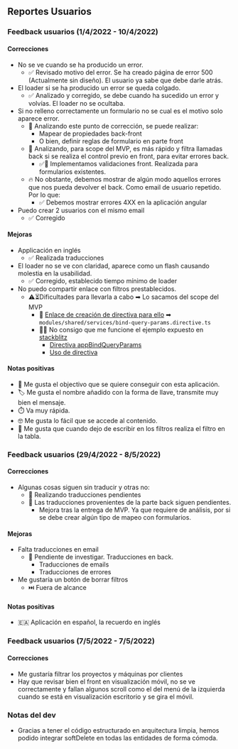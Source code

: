 ## Reportes Usuarios

### Feedback usuarios (1/4/2022 - 10/4/2022)

#### Correcciones

* No se ve cuando se ha producido un error.
  * ✅ Revisado motivo del error. Se ha creado página de error 500 (Actualmente sin diseño). El usuario ya sabe que debe darle atrás.
* El loader si se ha producido un error se queda colgado.
  * ✅ Analizado y corregido, se debe cuando ha sucedido un error y volvías. El loader no se ocultaba.
* Si no relleno correctamente un formulario no se cual es el motivo solo aparece error.
  * 📓 Analizando este punto de corrección, se puede realizar:
    * Mapear de propiedades back-front
    * O bien, definir reglas de formulario en parte front
  * 🧐 Analizando, para scope del MVP, es más rápido y filtra llamadas back si se realiza el control previo en front, para evitar errores back.
    * ✅🔨 Implementamos validaciones front. Realizada para formularios existentes.
  * 🔥 No obstante, debemos mostrar de algún modo aquellos errores que nos pueda devolver el back. Como email de usuario repetido. Por lo que:
    * ✅ Debemos mostrar errores 4XX en la aplicación angular
* Puedo crear 2 usuarios con el mismo email
  * ✅ Corregido

#### Mejoras

* Applicación en inglés
  * ✅ Realizada traducciones
* El loader no se ve con claridad, aparece como un flash causando molestia en la usabilidad.
  * ✅ Corregido, establecido tiempo mínimo de loader
* No puedo compartir enlace con filtros prestablecidos.
  * ⚠️⏳️Dificultades para llevarla a cabo ➡ Lo sacamos del scope del MVP
    * 📓 [Enlace de creación de directiva para ello](https://netbasal.com/a-simple-reusable-solution-for-binding-url-query-params-to-angular-forms-f33cc4b5bc7a)
      ➡ `modules/shared/services/bind-query-params.directive.ts`
    * 😵‍💫 No consigo que me funcione el ejemplo expuesto en [stackblitz](https://stackblitz.com/edit/angular-bitsman?file=src%2Fapp%2Fbind-query-params.directive.ts)
      * [Directiva appBindQueryParams](https://stackblitz.com/edit/angular-bitsman?file=src%2Fapp%2Fbind-query-params.directive.ts)
      * [Uso de directiva](https://stackblitz.com/edit/angular-bitsman?file=src%2Fapp%2Fapp.component.html)

#### Notas positivas

* 🖖 Me gusta el objectivo que se quiere conseguir con esta aplicación.
* 🏷️ Me gusta el nombre añadido con la forma de llave, transmite muy bien el mensaje.
* ⏱️ Va muy rápida.
* 🤓 Me gusta lo fácil que se accede al contenido.
* 💪 Me gusta que cuando dejo de escribir en los filtros realiza el filtro en la tabla.

### Feedback usuarios (29/4/2022 - 8/5/2022)

#### Correcciones

* Algunas cosas siguen sin traducir y otras no:
  * 🔨 Realizando traducciones pendientes
  * 📓 Las traducciones provenientes de la parte back siguen pendientes.
    * Mejora tras la entrega de MVP. Ya que requiere de análisis, por si se debe crear algún tipo de mapeo con formularios.

#### Mejoras

* Falta traducciones en email
  * 📓 Pendiente de investigar. Traducciones en back.
    * Traducciones de emails
    * Traducciones de errores
* Me gustaría un botón de borrar filtros
  * ⏭️ Fuera de alcance

#### Notas positivas

* 🇪🇦 Aplicación en español, la recuerdo en inglés

### Feedback usuarios (7/5/2022 - 7/5/2022)

#### Correcciones

* Me gustaría filtrar los proyectos y máquinas por clientes
* Hay que revisar bien el front en visualización móvil, no se ve correctamente y fallan algunos scroll como el del menú de la izquierda cuando se está en visualización escritorio y se gira el móvil.

### Notas del dev

* Gracias a tener el código estructurado en arquitectura limpia, hemos podido integrar softDelete en todas las entidades de forma cómoda.
